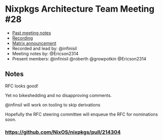 # Nixpkgs Architecture Team Meeting #28
- [Past meeting notes](https://github.com/nixpkgs-architecture/meetings)
- [Recording](https://www.youtube.com/watch?v=Txr-QcYwA98)
- [Matrix announcement](https://matrix.to/#/!djTaTBQyWEPRQxrPTb:nixos.org/$S-IzpNUe8kahQOUqZxjEOuIybAGLtUsvSN3Kan0MFhQ?via=nixos.org&via=matrix.org&via=nixos.dev)
- Recorded and lead by: @infinisil
- Meeting notes by: @Ericson2314
- Present members: @infinisil @roberth @growpotkin @Ericson2314

## Notes

RFC looks good!

Yet no bikeshedding and no disapproving comments.

@infinsil will work on tooling to skip derivations

Hopefully the RFC steering committee will enqueue the RFC for nominations soon.

### https://github.com/NixOS/nixpkgs/pull/214304
